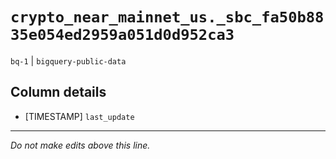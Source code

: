 # `crypto_near_mainnet_us._sbc_fa50b8835e054ed2959a051d0d952ca3`
`bq-1` | `bigquery-public-data`

## Column details
* [TIMESTAMP] `last_update`

-------------------------------------------------------------------------------
*Do not make edits above this line.*
